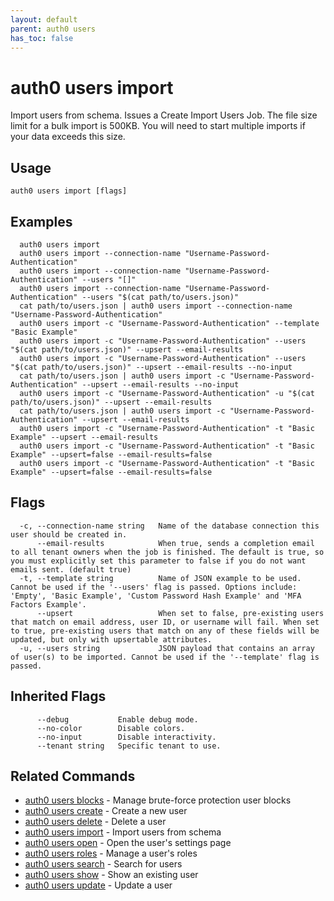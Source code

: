 ```yaml
---
layout: default
parent: auth0 users
has_toc: false
---
```

# auth0 users import

Import users from schema. Issues a Create Import Users Job. 
The file size limit for a bulk import is 500KB. You will need to start multiple imports if your data exceeds this size.

## Usage
```
auth0 users import [flags]
```

## Examples

```
  auth0 users import
  auth0 users import --connection-name "Username-Password-Authentication"
  auth0 users import --connection-name "Username-Password-Authentication" --users "[]"
  auth0 users import --connection-name "Username-Password-Authentication" --users "$(cat path/to/users.json)"
  cat path/to/users.json | auth0 users import --connection-name "Username-Password-Authentication"
  auth0 users import -c "Username-Password-Authentication" --template "Basic Example"
  auth0 users import -c "Username-Password-Authentication" --users "$(cat path/to/users.json)" --upsert --email-results
  auth0 users import -c "Username-Password-Authentication" --users "$(cat path/to/users.json)" --upsert --email-results --no-input
  cat path/to/users.json | auth0 users import -c "Username-Password-Authentication" --upsert --email-results --no-input
  auth0 users import -c "Username-Password-Authentication" -u "$(cat path/to/users.json)" --upsert --email-results
  cat path/to/users.json | auth0 users import -c "Username-Password-Authentication" --upsert --email-results
  auth0 users import -c "Username-Password-Authentication" -t "Basic Example" --upsert --email-results
  auth0 users import -c "Username-Password-Authentication" -t "Basic Example" --upsert=false --email-results=false
  auth0 users import -c "Username-Password-Authentication" -t "Basic Example" --upsert=false --email-results=false
```


## Flags

```
  -c, --connection-name string   Name of the database connection this user should be created in.
      --email-results            When true, sends a completion email to all tenant owners when the job is finished. The default is true, so you must explicitly set this parameter to false if you do not want emails sent. (default true)
  -t, --template string          Name of JSON example to be used. Cannot be used if the '--users' flag is passed. Options include: 'Empty', 'Basic Example', 'Custom Password Hash Example' and 'MFA Factors Example'.
      --upsert                   When set to false, pre-existing users that match on email address, user ID, or username will fail. When set to true, pre-existing users that match on any of these fields will be updated, but only with upsertable attributes.
  -u, --users string             JSON payload that contains an array of user(s) to be imported. Cannot be used if the '--template' flag is passed.
```


## Inherited Flags

```
      --debug           Enable debug mode.
      --no-color        Disable colors.
      --no-input        Disable interactivity.
      --tenant string   Specific tenant to use.
```


## Related Commands

- [auth0 users blocks](auth0_users_blocks.md) - Manage brute-force protection user blocks
- [auth0 users create](auth0_users_create.md) - Create a new user
- [auth0 users delete](auth0_users_delete.md) - Delete a user
- [auth0 users import](auth0_users_import.md) - Import users from schema
- [auth0 users open](auth0_users_open.md) - Open the user's settings page
- [auth0 users roles](auth0_users_roles.md) - Manage a user's roles
- [auth0 users search](auth0_users_search.md) - Search for users
- [auth0 users show](auth0_users_show.md) - Show an existing user
- [auth0 users update](auth0_users_update.md) - Update a user


